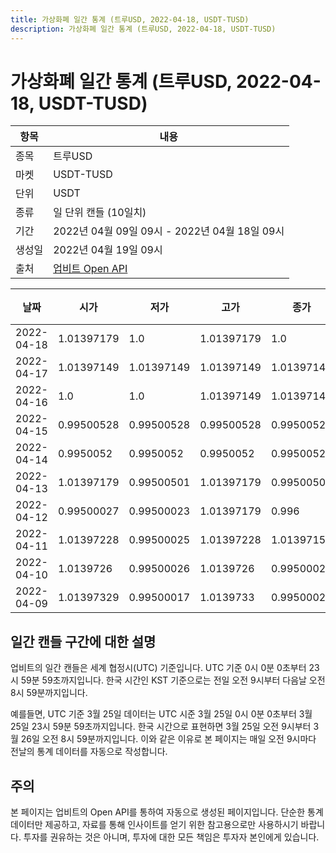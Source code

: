 ```yaml
---
title: 가상화폐 일간 통계 (트루USD, 2022-04-18, USDT-TUSD)
description: 가상화폐 일간 통계 (트루USD, 2022-04-18, USDT-TUSD)
---
```



가상화폐 일간 통계 (트루USD, 2022-04-18, USDT-TUSD)
===

|항목|내용|
|--|--|
|종목|트루USD|
|마켓|USDT-TUSD|
|단위|USDT|
|종류|일 단위 캔들 (10일치)|
|기간|2022년 04월 09일 09시 - 2022년 04월 18일 09시|
|생성일|2022년 04월 19일 09시|
|출처|[업비트 Open API](https://docs.upbit.com)|


|날짜|시가|저가|고가|종가|비고|
|--|--|--|--|--|--|
|2022-04-18|1.01397179|1.0|1.01397179|1.0|    |
|2022-04-17|1.01397149|1.01397149|1.01397149|1.01397149|    |
|2022-04-16|1.0|1.0|1.01397149|1.01397149|    |
|2022-04-15|0.99500528|0.99500528|0.99500528|0.99500528|    |
|2022-04-14|0.9950052|0.9950052|0.9950052|0.9950052|    |
|2022-04-13|1.01397179|0.99500501|1.01397179|0.99500501|    |
|2022-04-12|0.99500027|0.99500023|1.01397179|0.996|    |
|2022-04-11|1.01397228|0.99500025|1.01397228|1.01397155|    |
|2022-04-10|1.0139726|0.99500026|1.0139726|0.99500026|    |
|2022-04-09|1.01397329|0.99500017|1.0139733|0.99500022|    |


일간 캔들 구간에 대한 설명
---


업비트의 일간 캔들은 세계 협정시(UTC) 기준입니다. 
UTC 기준 0시 0분 0초부터 23시 59분 59초까지입니다. 
한국 시간인 KST 기준으로는 전일 오전 9시부터 다음날 오전 8시 59분까지입니다. 


예를들면, UTC 기준 3월 25일 데이터는 UTC 시준 3월 25일 0시 0분 0초부터 3월 25일 23시 59분 59초까지입니다. 
한국 시간으로 표현하면 3월 25일 오전 9시부터 3월 26일 오전 8시 59분까지입니다. 
이와 같은 이유로 본 페이지는 매일 오전 9시마다 전날의 통계 데이터를 자동으로 작성합니다. 


주의
---


본 페이지는 업비트의 Open API를 통하여 자동으로 생성된 페이지입니다. 
단순한 통계 데이터만 제공하고, 자료를 통해 인사이트를 얻기 위한 참고용으로만 사용하시기 바랍니다. 
투자를 권유하는 것은 아니며, 투자에 대한 모든 책임은 투자자 본인에게 있습니다. 
